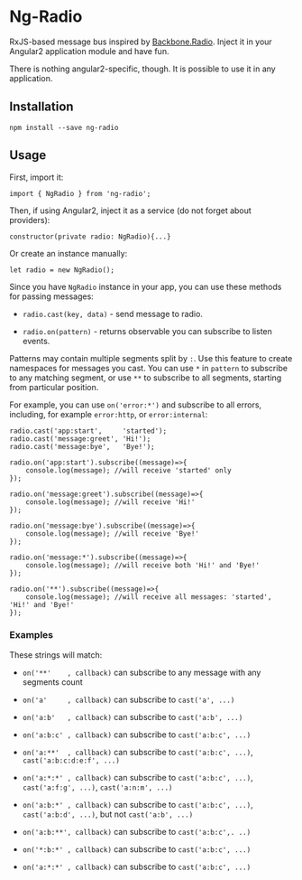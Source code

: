 # Ng-Radio

RxJS-based message bus inspired by [Backbone.Radio](https://github.com/marionettejs/backbone.radio).
Inject it in your Angular2 application module and have fun.

There is nothing angular2-specific, though. It is possible to use it in any application.

## Installation

`npm install --save ng-radio`

## Usage

First, import it:

`import { NgRadio } from 'ng-radio';`

Then, if using Angular2, inject it as a service (do not forget about providers):

`constructor(private radio: NgRadio){...}`

Or create an instance manually:

`let radio = new NgRadio();`

Since you have `NgRadio` instance in your app, you can use these methods for passing messages:

* `radio.cast(key, data)` - send message to radio.

* `radio.on(pattern)` - returns observable you can subscribe to listen events.

Patterns may contain multiple segments split by `:`. Use this feature to create namespaces for messages you cast. You can use `*` in `pattern` to subscribe to any matching segment, or use `**` to subscribe to all segments, starting from particular position.

For example, you can use `on('error:*')` and subscribe to all errors, including, for example `error:http`, or `error:internal`:

```
radio.cast('app:start',     'started');
radio.cast('message:greet', 'Hi!');
radio.cast('message:bye',   'Bye!');

radio.on('app:start').subscribe((message)=>{
	console.log(message); //will receive 'started' only
});

radio.on('message:greet').subscribe((message)=>{
	console.log(message); //will receive 'Hi!'
});

radio.on('message:bye').subscribe((message)=>{
	console.log(message); //will receive 'Bye!'
});

radio.on('message:*').subscribe((message)=>{
	console.log(message); //will receive both 'Hi!' and 'Bye!'
});

radio.on('**').subscribe((message)=>{
	console.log(message); //will receive all messages: 'started', 'Hi!' and 'Bye!'
});

```

### Examples

These strings will match:

* `on('**'    , callback)` can subscribe to any message with any segments count

* `on('a'     , callback)` can subscribe to `cast('a', ...)`

* `on('a:b'   , callback)` can subscribe to `cast('a:b', ...)`

* `on('a:b:c' , callback)` can subscribe to `cast('a:b:c', ...)`

* `on('a:**'  , callback)` can subscribe to `cast('a:b:c', ...)`, `cast('a:b:c:d:e:f', ...)`

* `on('a:*:*' , callback)` can subscribe to `cast('a:b:c', ...)`, `cast('a:f:g', ...)`, `cast('a:n:m', ...)`

* `on('a:b:*' , callback)` can subscribe to `cast('a:b:c', ...)`, `cast('a:b:d', ...)`, but not `cast('a:b', ...)`

* `on('a:b:**', callback)` can subscribe to `cast('a:b:c',. ..)`

* `on('*:b:*' , callback)` can subscribe to `cast('a:b:c', ...)`

* `on('a:*:*' , callback)` can subscribe to `cast('a:b:c', ...)`

